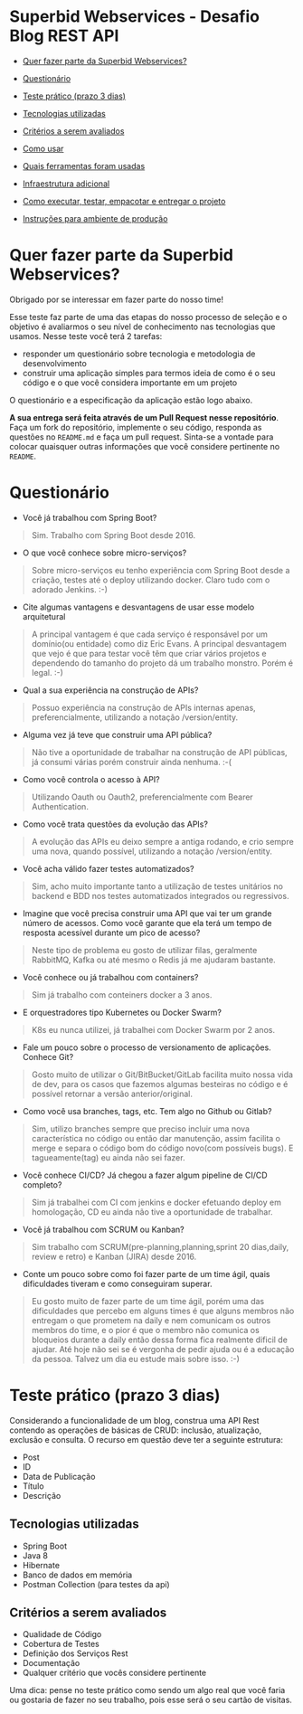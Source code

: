# Superbid Webservices - Desafio Blog REST API

* [Quer fazer parte da Superbid Webservices?](#quer-fazer-parte-da-superbid-webservices)
* [Questionário](#questionário)
* [Teste prático (prazo 3 dias)](#teste-prático-prazo-3-dias)
* [Tecnologias utilizadas](#tecnologias-utilizadas)
* [Critérios a serem avaliados](#critérios-a-serem-avaliados)


* [Como usar](#como-usar)
* [Quais ferramentas foram usadas](#quais-ferramentas-foram-usadas)
* [Infraestrutura adicional](#infraestrutura-adicional)
* [Como executar, testar, empacotar e entregar o projeto](#como-executar-testar-empacotar-e-entregar-o-projeto)
* [Instruções para ambiente de produção](#instruções-para-ambiente-de-produção)


# Quer fazer parte da Superbid Webservices?

Obrigado por se interessar em fazer parte do nosso time!

Esse teste faz parte de uma das etapas do nosso processo de seleção e o objetivo é avaliarmos o seu nível de conhecimento nas tecnologias que usamos. Nesse teste você terá 2 tarefas:

* responder um questionário sobre tecnologia e metodologia de desenvolvimento
* construir uma aplicação simples para termos ideia de como é o seu código e o que você considera importante em um projeto

O questionário e a especificação da aplicação estão logo abaixo.

**A sua entrega será feita através de um Pull Request nesse repositório**. Faça um fork do repositório, implemente o seu código, responda as questões no `README.md` e faça um pull request. Sinta-se a vontade para colocar quaisquer outras informações que você considere pertinente no `README`.

# Questionário

* Você já trabalhou com Spring Boot?
> Sim. Trabalho com Spring Boot desde 2016. 
* O que você conhece sobre micro-serviços?
> Sobre micro-serviços eu tenho experiência com Spring Boot desde a criação, testes até o deploy utilizando docker. Claro tudo com o adorado Jenkins. :-)
* Cite algumas vantagens e desvantagens de usar esse modelo arquitetural
> A principal vantagem é que cada serviço é responsável por um domínio(ou entidade) como diz Eric Evans. A principal desvantagem que vejo é que para testar você têm que criar vários projetos e dependendo do tamanho do projeto dá um trabalho monstro. Porém é legal. :-)
* Qual a sua experiência na construção de APIs?
> Possuo experiência na construção de APIs internas apenas, preferencialmente, utilizando a notação /version/entity.
* Alguma vez já teve que construir uma API pública?
> Não tive a oportunidade de trabalhar na construção de API públicas, já consumi várias porém construir ainda nenhuma. :-( 
* Como você controla o acesso à API?
> Utilizando Oauth ou Oauth2, preferencialmente com Bearer Authentication.
* Como você trata questões da evolução das APIs?
> A evolução das APIs eu deixo sempre a antiga rodando, e crio sempre uma nova, quando possível, utilizando a notação /version/entity.
* Você acha válido fazer testes automatizados?
> Sim, acho muito importante tanto a utilização de testes unitários no backend e BDD nos testes automatizados integrados ou regressivos.
* Imagine que você precisa construir uma API que vai ter um grande número de acessos. Como você garante que ela terá um tempo de resposta acessível durante um pico de acesso?
> Neste tipo de problema eu gosto de utilizar filas, geralmente RabbitMQ, Kafka ou até mesmo o Redis já me ajudaram bastante. 
* Você conhece ou já trabalhou com containers?
> Sim já trabalho com conteiners docker a 3 anos.
* E orquestradores tipo Kubernetes ou Docker Swarm?
> K8s eu nunca utilizei, já trabalhei com Docker Swarm por 2 anos.
* Fale um pouco sobre o processo de versionamento de aplicações. Conhece Git?
> Gosto muito de utilizar o Git/BitBucket/GitLab facilita muito nossa vida de dev, para os casos que fazemos algumas besteiras no código e é possível retornar a versão anterior/original. 
* Como você usa branches, tags, etc. Tem algo no Github ou Gitlab?
> Sim, utilizo branches sempre que preciso incluir uma nova característica no código ou então dar manutenção, assim facilita o merge e separa o código bom do código novo(com possíveis bugs). E tagueamente(tag) eu ainda não sei fazer. 
* Você conhece CI/CD? Já chegou a fazer algum pipeline de CI/CD completo?
> Sim já trabalhei com CI com jenkins e docker efetuando deploy em homologação, CD eu ainda não tive a oportunidade de trabalhar.
* Você já trabalhou com SCRUM ou Kanban?
> Sim trabalho com SCRUM(pre-planning,planning,sprint 20 dias,daily, review e retro) e Kanban (JIRA) desde 2016.
* Conte um pouco sobre como foi fazer parte de um time ágil, quais dificuldades tiveram e como conseguiram superar.
> Eu gosto muito de fazer parte de um time ágil, porém uma das dificuldades que percebo em alguns times é que alguns membros não entregam o que prometem na daily e nem comunicam os outros membros do time, e o pior é que o membro não comunica os bloqueios durante a daily então dessa forma fica realmente dificil de ajudar. Até hoje não sei se é vergonha de pedir ajuda ou é a educação da pessoa. Talvez um dia eu estude mais sobre isso. :-)

# Teste prático (prazo 3 dias)

Considerando a funcionalidade de um blog, construa uma API Rest contendo as operações de básicas de CRUD: inclusão, atualização, exclusão e consulta. O recurso em questão deve ter a seguinte estrutura:

* Post
* ID
* Data de Publicação
* Título
* Descrição

## Tecnologias utilizadas 

* Spring Boot
* Java 8
* Hibernate
* Banco de dados em memória
* Postman Collection (para testes da api)

## Critérios a serem avaliados

* Qualidade de Código
* Cobertura de Testes
* Definição dos Serviços Rest
* Documentação
* Qualquer critério que vocês considere pertinente

Uma dica: pense no teste prático como sendo um algo real que você faria ou gostaria de fazer no seu trabalho, pois esse será o seu cartão de visitas.
